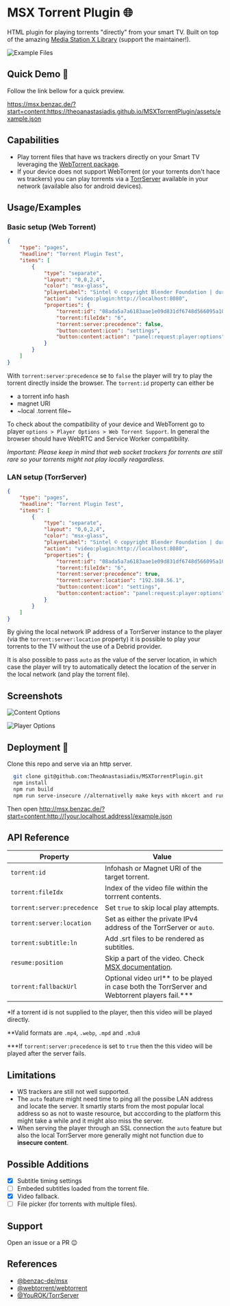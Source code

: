 # MSX Torrent Plugin 🌐

HTML plugin for playing torrents "directly" from your smart TV. Built on top of the amazing [Media Station X Library](https://msx.benzac.de/info/?tab=Home) (support the maintainer!).

![Example Files](https://github.com/TheoAnastasiadis/MSXTorrentPlugin/blob/main/assets/example_files.png?raw=true)

## Quick Demo 🔮

Follow the link bellow for a quick preview.

https://msx.benzac.de/?start=content:https://theoanastasiadis.github.io/MSXTorrentPlugin/assets/example.json

## Capabilities

-   Play torrent files that have ws trackers directly on your Smart TV leveraging the [WebTorrent package](https://www.npmjs.com/package/webtorrent).
-   If your device does not support WebTorrent (or your torrents don't hace ws trackers) you can play torrents via a [TorrServer](https://github.com/YouROK/TorrServer) available in your network (available also for android devices).

## Usage/Examples

### Basic setup (Web Torrent)

```json
{
    "type": "pages",
    "headline": "Torrent Plugin Test",
    "items": [
        {
            "type": "separate",
            "layout": "0,0,2,4",
            "color": "msx-glass",
            "playerLabel": "Sintel © copyright Blender Foundation | durian.blender.org",
            "action": "video:plugin:http://localhost:8080",
            "properties": {
                "torrent:id": "08ada5a7a6183aae1e09d831df6748d566095a10",
                "torrent:fileIdx": "6",
                "torrent:server:precedence": false,
                "button:content:icon": "settings",
                "button:content:action": "panel:request:player:options"
            }
        }
    ]
}
```

With `torrent:server:precedence` se to `false` the player will try to play the torrent directly inside the browser. The `torrent:id` property can either be

-   a torrent info hash
-   magnet URI
-   ~local .torrent file~

To check about the compatibility of your device and WebTorrent go to player `options > Player Options > Web Torrent Support`. In general the browser should have WebRTC and Service Worker compatibility.

_Important: Please keep in mind that web socket trackers for torrents are still rare so your torrents might not play locally reagardless._

### LAN setup (TorrServer)

```json
{
    "type": "pages",
    "headline": "Torrent Plugin Test",
    "items": [
        {
            "type": "separate",
            "layout": "0,0,2,4",
            "color": "msx-glass",
            "playerLabel": "Sintel © copyright Blender Foundation | durian.blender.org",
            "action": "video:plugin:http://localhost:8080",
            "properties": {
                "torrent:id": "08ada5a7a6183aae1e09d831df6748d566095a10",
                "torrent:fileIdx": "6",
                "torrent:server:precedence": true,
                "torrent:server:location": "192.168.56.1",
                "button:content:icon": "settings",
                "button:content:action": "panel:request:player:options"
            }
        }
    ]
}
```

By giving the local network IP address of a TorrServer instance to the player (via the `torrent:server:location` property) it is possible to play your torrents to the TV without the use of a Debrid provider.

It is also possible to pass `auto` as the value of the server location, in which case the player will try to automatically detect the location of the server in the local network (and play the torrent file).

## Screenshots

![Content Options](https://github.com/TheoAnastasiadis/MSXTorrentPlugin/blob/main/assets/content_options.png?raw=true)

![Player Options](https://github.com/TheoAnastasiadis/MSXTorrentPlugin/blob/main/assets/stream_options.png?raw=true)

## Deployment 🚀

Clone this repo and serve via an http server.

```bash
  git clone git@github.com:TheoAnastasiadis/MSXTorrentPlugin.git
  npm install
  npm run build
  npm run serve-insecure //alternativelly make keys with mkcert and run `serve-secure`
```

Then open http://msx.benzac.de/?start=content:http://[your.localhost.address]/example.json

## API Reference

| Property                    | Value                                                                                                    |
| --------------------------- | -------------------------------------------------------------------------------------------------------- |
| `torrent:id`                | Infohash or Magnet URI of the target torrent.                                                            |
| `torrent:fileIdx`           | Index of the video file within the torrrent contents.                                                    |
| `torrent:server:precedence` | Set `true` to skip local play attempts.                                                                  |
| `torrent:server:location`   | Set as either the private IPv4 address of the TorrServer or `auto`.                                      |
| `torrent:subtitle:ln`       | Add .srt files to be rendered as subtitles.                                                              |
| `resume:position`           | Skip a part of the video. Check [MSX documentation](https://msx.benzac.de/wiki/index.php?title=Welcome). |
| `torrent:fallbackUrl`       | Optional video url\*\* to be played in case both the TorrServer and Webtorrent players fail.\*\*\*       |

\*If a torrent id is not supplied to the player, then this video will be played directly.

\*\*Valid formats are `.mp4`, `.webp`, `.mpd` and `.m3u8`

\*\*\*If `torrent:server:precedence` is set to `true` then the this video will be played after the server fails.

## Limitations

-   WS trackers are still not well supported.
-   The `auto` feature might need time to ping all the possibe LAN address and locate the server. It smartly starts from the most popular local address so as not to waste resource, but acccording to the platform this might take a while and it might also miss the server.
-   When serving the player through an SSL connection the `auto` feature but also the local TorrServer more generally might not function due to **insecure content**.

## Possible Additions

-   [x] Subtitle timing settings
-   [ ] Embeded subtitles loaded from the torrent file.
-   [x] Video fallback.
-   [ ] File picker (for torrents with multiple files).

## Support

Open an issue or a PR 😉

## References

-   [@benzac-de/msx](https://github.com/benzac-de/msx)
-   [@webtorrent/webtorrent](https://github.com/webtorrent/webtorrent)
-   [@YouROK/TorrServer](https://github.com/YouROK/TorrServer)
